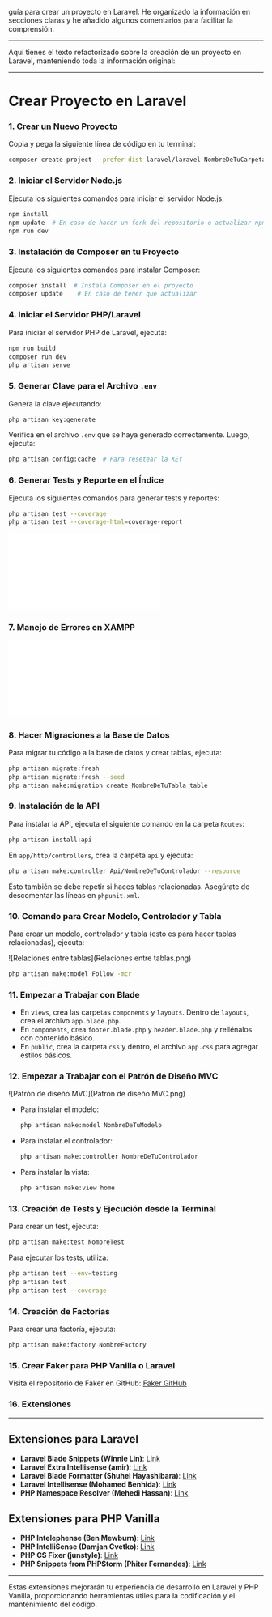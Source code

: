  guía para crear un proyecto en Laravel. He organizado la información en secciones claras y he añadido algunos comentarios para facilitar la comprensión.

---

Aquí tienes el texto refactorizado sobre la creación de un proyecto en Laravel, manteniendo toda la información original:

---

# Crear Proyecto en Laravel

### 1. Crear un Nuevo Proyecto

Copia y pega la siguiente línea de código en tu terminal:

```bash
composer create-project --prefer-dist laravel/laravel NombreDeTuCarpeta
```

### 2. Iniciar el Servidor Node.js

Ejecuta los siguientes comandos para iniciar el servidor Node.js:

```bash
npm install
npm update  # En caso de hacer un fork del repositorio o actualizar npm
npm run dev
```

### 3. Instalación de Composer en tu Proyecto

Ejecuta los siguientes comandos para instalar Composer:

```bash
composer install  # Instala Composer en el proyecto
composer update    # En caso de tener que actualizar
```

### 4. Iniciar el Servidor PHP/Laravel

Para iniciar el servidor PHP de Laravel, ejecuta:

```bash
npm run build
composer run dev
php artisan serve
```

### 5. Generar Clave para el Archivo `.env`

Genera la clave ejecutando:

```bash
php artisan key:generate
```

Verifica en el archivo `.env` que se haya generado correctamente. Luego, ejecuta:

```bash
php artisan config:cache  # Para resetear la KEY
```

### 6. Generar Tests y Reporte en el Índice

Ejecuta los siguientes comandos para generar tests y reportes:

```bash
php artisan test --coverage
php artisan test --coverage-html=coverage-report
```

![Test Coverage para Laravel](Test_coverage_para_Laravel.pdf)

### 7. Manejo de Errores en XAMPP

![Error de XAMPP](Error_de_Xampp.pdf)

### 8. Hacer Migraciones a la Base de Datos

Para migrar tu código a la base de datos y crear tablas, ejecuta:

```bash
php artisan migrate:fresh 
php artisan migrate:fresh --seed
php artisan make:migration create_NombreDeTuTabla_table
```

### 9. Instalación de la API

Para instalar la API, ejecuta el siguiente comando en la carpeta `Routes`:

```bash
php artisan install:api
```

En `app/http/controllers`, crea la carpeta `api` y ejecuta:

```bash
php artisan make:controller Api/NombreDeTuControlador --resource
```

Esto también se debe repetir si haces tablas relacionadas. Asegúrate de descomentar las líneas en `phpunit.xml`.

### 10. Comando para Crear Modelo, Controlador y Tabla

Para crear un modelo, controlador y tabla (esto es para hacer tablas relacionadas), ejecuta:

![Relaciones entre tablas](Relaciones entre tablas.png)

```bash
php artisan make:model Follow -mcr
```

### 11. Empezar a Trabajar con Blade

- En `views`, crea las carpetas `components` y `layouts`. Dentro de `layouts`, crea el archivo `app.blade.php`.
- En `components`, crea `footer.blade.php` y `header.blade.php` y rellénalos con contenido básico.
- En `public`, crea la carpeta `css` y dentro, el archivo `app.css` para agregar estilos básicos.

### 12. Empezar a Trabajar con el Patrón de Diseño MVC

![Patrón de diseño MVC](Patron de diseño MVC.png)

- Para instalar el modelo:
  ```bash
  php artisan make:model NombreDeTuModelo
  ```

- Para instalar el controlador:
  ```bash
  php artisan make:controller NombreDeTuControlador
  ```

- Para instalar la vista:
  ```bash
  php artisan make:view home
  ```

### 13. Creación de Tests y Ejecución desde la Terminal

Para crear un test, ejecuta:

```bash
php artisan make:test NombreTest
```

Para ejecutar los tests, utiliza:

```bash
php artisan test --env=testing
php artisan test
php artisan test --coverage
```

### 14. Creación de Factorías

Para crear una factoría, ejecuta:

```bash
php artisan make:factory NombreFactory
```

### 15. Crear Faker para PHP Vanilla o Laravel

Visita el repositorio de Faker en GitHub: [Faker GitHub](https://github.com/fzaninotto/Faker)

### 16. Extensiones


-------

## Extensiones para Laravel

- **Laravel Blade Snippets (Winnie Lin)**: [Link](https://marketplace.visualstudio.com/items?itemName=onecentlin.laravel-blade)
- **Laravel Extra Intellisense (amir)**: [Link](https://marketplace.visualstudio.com/items?itemName=amiralizadeh9480.laravel-extra-intellisense)
- **Laravel Blade Formatter (Shuhei Hayashibara)**: [Link](https://marketplace.visualstudio.com/items?itemName=shufo.vscode-blade-formatter)
- **Laravel Intellisense (Mohamed Benhida)**: [Link](https://marketplace.visualstudio.com/items?itemName=mohamedbenhida.laravel-intellisense)
- **PHP Namespace Resolver (Mehedi Hassan)**: [Link](https://marketplace.visualstudio.com/items?itemName=MehediDracula.php-namespace-resolver)

## Extensiones para PHP Vanilla

- **PHP Intelephense (Ben Mewburn)**: [Link](https://marketplace.visualstudio.com/items?itemName=bmewburn.vscode-intelephense-client)
- **PHP IntelliSense (Damjan Cvetko)**: [Link](https://marketplace.visualstudio.com/items?itemName=zobo.php-intellisense)
- **PHP CS Fixer (junstyle)**: [Link](https://marketplace.visualstudio.com/items?itemName=junstyle.php-cs-fixer)
- **PHP Snippets from PHPStorm (Phiter Fernandes)**: [Link](https://marketplace.visualstudio.com/items?itemName=phiter.phpstorm-snippets)

---

Estas extensiones mejorarán tu experiencia de desarrollo en Laravel y PHP Vanilla, proporcionando herramientas útiles para la codificación y el mantenimiento del código.